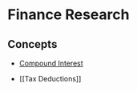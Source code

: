 # Finance Research
## Concepts

- [Compound Interest]

- [[Tax Deductions]]


[Compound Interest]:https://drive.google.com/?usp=chrome_app#my-drive